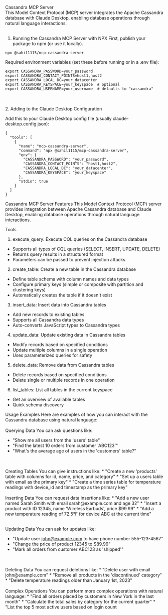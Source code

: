 Cassandra MCP Server <br>
This Model Context Protocol (MCP) server integrates the Apache Cassandra database with Claude Desktop, enabling database operations through natural language interactions.
<br>
<br>
1. Running the Cassandra MCP Server with NPX
First, publish your package to npm (or use it locally). 

```
npx @sahil1115/mcp-cassandra-server

```
Required environment variables (set these before running or in a .env file):

```
export CASSANDRA_PASSWORD=your_password
export CASSANDRA_CONTACT_POINTS=host1,host2
export CASSANDRA_LOCAL_DC=your_datacenter
export CASSANDRA_KEYSPACE=your_keyspace  # optional
export CASSANDRA_USERNAME=your_username  # defaults to "cassandra"
```

<br>
<br>
2. Adding to the Claude Desktop Configuration

Add this to your Claude Desktop config file (usually claude-desktop.config.json):

```
{
  "tools": [
    {
      "name": "mcp-cassandra-server",
      "command": "npx @sahil1115/mcp-cassandra-server",
      "env": {
        "CASSANDRA_PASSWORD": "your_password",
        "CASSANDRA_CONTACT_POINTS": "host1,host2",
        "CASSANDRA_LOCAL_DC": "your_datacenter",
        "CASSANDRA_KEYSPACE": "your_keyspace"
      },
      "stdio": true
    }
  ]
}
```

Cassandra MCP Server Features
This Model Context Protocol (MCP) server provides integration between Apache Cassandra database and Claude Desktop, enabling database operations through natural language interactions.

Tools
1. execute_query: Execute CQL queries on the Cassandra database
* Supports all types of CQL queries (SELECT, INSERT, UPDATE, DELETE)
* Returns query results in a structured format
* Parameters can be passed to prevent injection attacks


2. create_table: Create a new table in the Cassandra database
* Define table schema with column names and data types
* Configure primary keys (simple or composite with partition and clustering keys)
* Automatically creates the table if it doesn't exist


3. insert_data: Insert data into Cassandra tables
* Add new records to existing tables
* Supports all Cassandra data types
* Auto-converts JavaScript types to Cassandra types


4. update_data: Update existing data in Cassandra tables
* Modify records based on specified conditions
* Update multiple columns in a single operation
* Uses parameterized queries for safety


5. delete_data: Remove data from Cassandra tables
* Delete records based on specified conditions
* Delete single or multiple records in one operation


6. list_tables: List all tables in the current keyspace
* Get an overview of available tables
* Quick schema discovery



Usage Examples
Here are examples of how you can interact with the Cassandra database using natural language:
<br>
<br>
Querying Data
You can ask questions like:
* "Show me all users from the 'users' table"
* "Find the latest 10 orders from customer 'ABC123'"
* "What's the average age of users in the 'customers' table?"

<br>
<br>
Creating Tables
You can give instructions like:
* "Create a new 'products' table with columns for id, name, price, and category"
* "Set up a users table with email as the primary key"
* "Create a time series table for temperature readings with device_id and timestamp as the primary key"
<br>
<br>
Inserting Data
You can request data insertions like:
* "Add a new user named Sarah Smith with email sarah@example.com and age 32"
* "Insert a product with ID 12345, name 'Wireless Earbuds', price $99.99"
* "Add a new temperature reading of 72.5°F for device ABC at the current time"
<br>
<br>

Updating Data
You can ask for updates like:
* "Update user john@example.com to have phone number 555-123-4567"
* "Change the price of product 12345 to $89.99"
* "Mark all orders from customer ABC123 as 'shipped'"
<br>
<br>
Deleting Data
You can request deletions like:
* "Delete user with email john@example.com"
* "Remove all products in the 'discontinued' category"
* "Delete temperature readings older than January 1st, 2023"
<br>
<br>
Complex Operations
You can perform more complex operations with natural language:
* "Find all orders placed by customers in New York in the last month"
* "Calculate the total sales by category for the current quarter"
* "List the top 5 most active users based on login count
